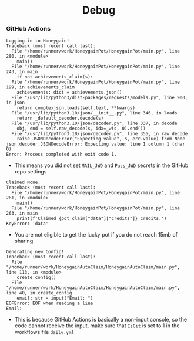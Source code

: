 <h1 align="center">Debug</h1>

### GitHub Actions

```
Logging in to Honeygain!
Traceback (most recent call last):
  File "/home/runner/work/HoneygainPot/HoneygainPot/main.py", line 280, in <module>
    main()
  File "/home/runner/work/HoneygainPot/HoneygainPot/main.py", line 243, in main
    if not achievements_claim(s):
  File "/home/runner/work/HoneygainPot/HoneygainPot/main.py", line 199, in achievements_claim
    achievements: dict = achievements.json()
  File "/usr/lib/python3/dist-packages/requests/models.py", line 900, in json
    return complexjson.loads(self.text, **kwargs)
  File "/usr/lib/python3.10/json/__init__.py", line 346, in loads
    return _default_decoder.decode(s)
  File "/usr/lib/python3.10/json/decoder.py", line 337, in decode
    obj, end = self.raw_decode(s, idx=_w(s, 0).end())
  File "/usr/lib/python3.10/json/decoder.py", line 355, in raw_decode
    raise JSONDecodeError("Expecting value", s, err.value) from None
json.decoder.JSONDecodeError: Expecting value: line 1 column 1 (char 0)
Error: Process completed with exit code 1.

```

- This means you did not set `MAIL_JWD` and `Pass_JWD` secrets in the GitHub repo settings

```
Claimed None.
Traceback (most recent call last):
  File "/home/runner/work/HoneygainPot/HoneygainPot/main.py", line 281, in <module>
    main()
  File "/home/runner/work/HoneygainPot/HoneygainPot/main.py", line 263, in main
    print(f'Claimed {pot_claim["data"]["credits"]} Credits.')
KeyError: 'data'

```

- You are not eligible to get the lucky pot if you do not reach 15mb of sharing

```
Generating new Config!
Traceback (most recent call last):
  File "/home/runner/work/HoneygainAutoClaim/HoneygainAutoClaim/main.py", line 113, in <module>
    create_config()
  File "/home/runner/work/HoneygainAutoClaim/HoneygainAutoClaim/main.py", line 40, in create_config
    email: str = input("Email: ")
EOFError: EOF when reading a line
Email: 

```

- This is because GitHub Actions is basically a non-input console, so the code cannot receive the input, make sure that `IsGit` is set to 1 in the workflows file `daily.yml`

